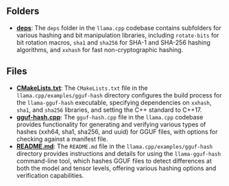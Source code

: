 ## Folders
- **[deps](gguf-hash/deps.driver.md)**: The `deps` folder in the `llama.cpp` codebase contains subfolders for various hashing and bit manipulation libraries, including `rotate-bits` for bit rotation macros, `sha1` and `sha256` for SHA-1 and SHA-256 hashing algorithms, and `xxhash` for fast non-cryptographic hashing.

## Files
- **[CMakeLists.txt](gguf-hash/CMakeLists.txt.driver.md)**: The `CMakeLists.txt` file in the `llama.cpp/examples/gguf-hash` directory configures the build process for the `llama-gguf-hash` executable, specifying dependencies on `xxhash`, `sha1`, and `sha256` libraries, and setting the C++ standard to C++17.
- **[gguf-hash.cpp](gguf-hash/gguf-hash.cpp.driver.md)**: The `gguf-hash.cpp` file in the `llama.cpp` codebase provides functionality for generating and verifying various types of hashes (xxh64, sha1, sha256, and uuid) for GGUF files, with options for checking against a manifest file.
- **[README.md](gguf-hash/README.md.driver.md)**: The `README.md` file in the `llama.cpp/examples/gguf-hash` directory provides instructions and details for using the `llama-gguf-hash` command-line tool, which hashes GGUF files to detect differences at both the model and tensor levels, offering various hashing options and verification capabilities.
